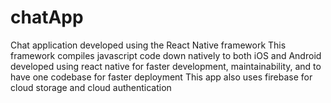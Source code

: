 # chatApp
Chat application developed using the React Native framework 
This framework compiles javascript code down natively to both iOS and Android 
developed using react native for faster development, maintainability, and to have one codebase for faster deployment 
This app also uses firebase for cloud storage and cloud authentication 

